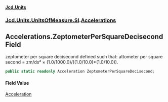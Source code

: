 #### [Jcd.Units](index.md 'index')
### [Jcd.Units.UnitsOfMeasure.SI](Jcd.Units.UnitsOfMeasure.SI.md 'Jcd.Units.UnitsOfMeasure.SI').[Accelerations](Accelerations.md 'Jcd.Units.UnitsOfMeasure.SI.Accelerations')

## Accelerations.ZeptometerPerSquareDecisecond Field

zeptometer per square decisecond defined such that: attometer per square second = zm/ds² ×
(1.0/1000.0)/((1.0/10.0)*(1.0/10.0)).

```csharp
public static readonly Acceleration ZeptometerPerSquareDecisecond;
```

#### Field Value
[Acceleration](Acceleration.md 'Jcd.Units.UnitTypes.Acceleration')